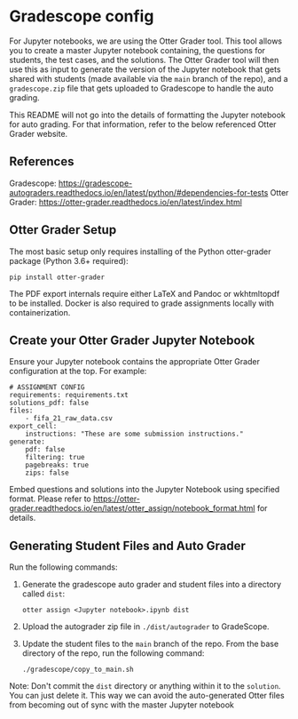 # Gradescope config

For Jupyter notebooks, we are using the Otter Grader tool.  This tool allows
you to create a master Jupyter notebook containing, the questions for students,
the test cases, and the solutions.  The Otter Grader tool will then use
this as input to generate the version of the Jupyter notebook that gets 
shared with students (made available via the `main` branch of the repo), and
a `gradescope.zip` file that gets uploaded to Gradescope to handle the 
auto grading.  

This README will not go into the details of formatting the Jupyter notebook
for auto grading.  For that information, refer to the below referenced Otter
Grader website.  

## References

Gradescope: https://gradescope-autograders.readthedocs.io/en/latest/python/#dependencies-for-tests
Otter Grader: https://otter-grader.readthedocs.io/en/latest/index.html

## Otter Grader Setup

The most basic setup only requires installing of the Python otter-grader
package (Python 3.6+ required):

`pip install otter-grader`

The PDF export internals require either LaTeX and Pandoc or wkhtmltopdf to be 
installed. Docker is also required to grade assignments locally with 
containerization.  

## Create your Otter Grader Jupyter Notebook
Ensure your Jupyter notebook contains the appropriate Otter Grader configuration
at the top.  For example:

```
# ASSIGNMENT CONFIG
requirements: requirements.txt
solutions_pdf: false
files:
    - fifa_21_raw_data.csv
export_cell:
    instructions: "These are some submission instructions."
generate: 
    pdf: false
    filtering: true
    pagebreaks: true
    zips: false
```

Embed questions and solutions into the Jupyter Notebook using specified format.
Please refer to https://otter-grader.readthedocs.io/en/latest/otter_assign/notebook_format.html
for details.

## Generating Student Files and Auto Grader

Run the following commands:
1. Generate the gradescope auto grader and student files into a directory called `dist`:

    `otter assign <Jupyter notebook>.ipynb dist` 

2. Upload the autograder zip file in `./dist/autograder` to GradeScope.
    
3. Update the student files to the `main` branch of the repo.  From the base directory of the repo, run the following command:

    `./gradescope/copy_to_main.sh`

Note: Don't commit the `dist` directory or anything within it to the 
`solution`.  You can just delete it.  This way we can avoid the auto-generated
Otter files from becoming out of sync with the master Jupyter notebook
